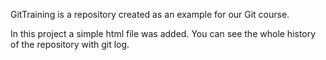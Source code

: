 GitTraining is a repository created as an example for our Git course.

In this project a simple html file was added. You can see the whole history of the repository with git log.